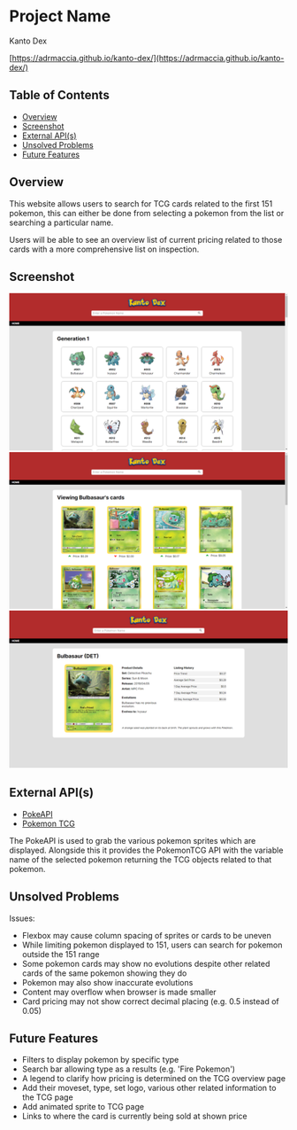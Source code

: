 # Project Name

Kanto Dex

[https://adrmaccia.github.io/kanto-dex/](https://adrmaccia.github.io/kanto-dex/)

## Table of Contents

- [Overview](#overview)
- [Screenshot](#screenshot)
- [External API(s)](#external-apis)
- [Unsolved Problems](#unsolved-problems)
- [Future Features](#future-features)

## Overview

This website allows users to search for TCG cards related to the first 151 pokemon, this can either be done from selecting a pokemon from the list or searching a particular name.

Users will be able to see an overview list of current pricing related to those cards with a more comprehensive list on inspection.

## Screenshot

![Homepage](readme-images/home.png)
![Card Overview](readme-images/card-overview.png)
![Card Details](readme-images/card-details.png)

## External API(s)

- [PokeAPI](https://pokeapi.co/)
- [Pokemon TCG](https://pokemontcg.io/)

The PokeAPI is used to grab the various pokemon sprites which are displayed. Alongside this it provides the PokemonTCG API with the variable name of the selected pokemon returning the TCG objects related to that pokemon.

## Unsolved Problems

Issues:

- Flexbox may cause column spacing of sprites or cards to be uneven
- While limiting pokemon displayed to 151, users can search for pokemon outside the 151 range
- Some pokemon cards may show no evolutions despite other related cards of the same pokemon showing they do
- Pokemon may also show inaccurate evolutions
- Content may overflow when browser is made smaller
- Card pricing may not show correct decimal placing (e.g. 0.5 instead of 0.05)

## Future Features

- Filters to display pokemon by specific type
- Search bar allowing type as a results (e.g. 'Fire Pokemon')
- A legend to clarify how pricing is determined on the TCG overview page
- Add their moveset, type, set logo, various other related information to the TCG page
- Add animated sprite to TCG page
- Links to where the card is currently being sold at shown price
